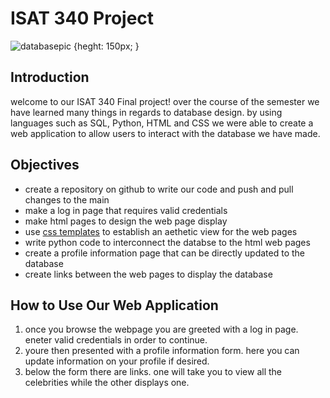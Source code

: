 # ISAT 340 Project

![databasepic](https://github.com/BRiggey/FlaskApp/assets/152221125/4303e33b-65ff-4c38-889e-baf3d3c61184) {heght: 150px; }


## Introduction

welcome to our ISAT 340 Final project! over the course of the semester we have learned many things in regards to database design. 
by using languages such as SQL, Python, HTML and CSS we were able to create a web application to allow users to interact with 
the database we have made. 

## Objectives
* create a repository on github to write our code and push and pull changes to the main
* make a log in page that requires valid credentials
* make html pages to design the web page display
* use [css templates](https://freefrontend.com/css-login-forms/#google_vignette) to establish an aethetic view for the web pages
* write python code to interconnect the databse to the html web pages
* create a profile information page that can be directly updated to the database
* create links between the web pages to display the database

## How to Use Our Web Application
1. once you browse the webpage you are greeted with a log in page. eneter valid credentials in order to continue.
2. youre then presented with a profile information form. here you can update information on your profile if desired.
3. below the form there are links. one will take you to view all the celebrities while the other displays one.
